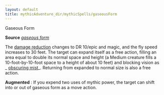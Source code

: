 ```yaml
---
layout: default
title: mythicAdventure_dir/mythicSpells/gaseousForm
---
```

Gaseous Form

**Source** [_gaseous form_](spell_dir/gaseousForm#_gaseous-form)

The [damage reduction](monsters/universalMonsterRules#_damage-reduction) changes to DR 10/epic and magic, and the fly speed increases to 30 feet. The target can expand itself as a free action, filling an area equal to double its normal space and height (a Medium creature fills a 10-foot-by-10-foot space to a height of about 10 feet) and blocking vision as _ [obscuring mist](spell_dir/obscuringMist#_obscuring-mist)_. Returning from expanded to normal size is also a free action.

**Augmented** : If you expend two uses of mythic power, the target can shift into or out of gaseous form as a move action.

